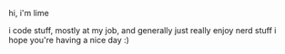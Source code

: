 hi, i'm lime

i code stuff, mostly at my job, and generally just really enjoy nerd stuff
i hope you're having a nice day :)
